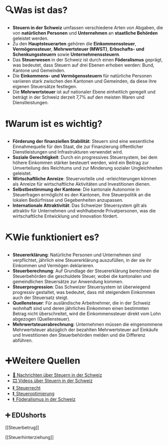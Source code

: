 # 🔍Was ist das?

- **Steuern in der Schweiz** umfassen verschiedene Arten von Abgaben, die von **natürlichen Personen** und **Unternehmen** an **staatliche Behörden** geleistet werden.
- Zu den **Hauptsteuerarten** gehören die **Einkommenssteuer**, **Vermögenssteuer**, **Mehrwertsteuer (MWST)**, **Erbschafts- und Schenkungssteuern** sowie **Unternehmenssteuern**.
- Das **Steuerwesen** in der Schweiz ist durch einen **Föderalismus** geprägt, was bedeutet, dass Steuern auf drei Ebenen erhoben werden: Bund, Kantone und Gemeinden.
- Die **Einkommens- und Vermögenssteuern** für natürliche Personen variieren stark zwischen den Kantonen und Gemeinden, da diese ihre eigenen Steuersätze festlegen.
- Die **Mehrwertsteuer** ist auf nationaler Ebene einheitlich geregelt und beträgt in der Schweiz derzeit 7,7% auf den meisten Waren und Dienstleistungen.

# ❗Warum ist es wichtig?

- **Förderung der finanziellen Stabilität**: Steuern sind eine wesentliche Einnahmequelle für den Staat, die zur Finanzierung öffentlicher Dienstleistungen und Infrastrukturen verwendet wird.
- **Soziale Gerechtigkeit**: Durch ein progressives Steuersystem, bei dem höhere Einkommen stärker besteuert werden, wird ein Beitrag zur Umverteilung des Reichtums und zur Minderung sozialer Ungleichheiten geleistet.
- **Wirtschaftliche Anreize**: Steuervorteile und -erleichterungen können als Anreize für wirtschaftliche Aktivitäten und Investitionen dienen.
- **Selbstbestimmung der Kantone**: Die kantonale Autonomie in Steuerfragen ermöglicht es den Kantonen, ihre Steuerpolitik an die lokalen Bedürfnisse und Gegebenheiten anzupassen.
- **Internationale Attraktivität**: Das Schweizer Steuersystem gilt als attraktiv für Unternehmen und wohlhabende Privatpersonen, was die wirtschaftliche Entwicklung und Innovation fördert.

# ⛏Wie funktioniert es?

- **Steuererklärung**: Natürliche Personen und Unternehmen sind verpflichtet, jährlich eine Steuererklärung auszufüllen, in der sie ihr Einkommen und Vermögen deklarieren.
- **Steuerberechnung**: Auf Grundlage der Steuererklärung berechnen die Steuerbehörden die geschuldete Steuer, wobei die kantonalen und gemeindlichen Steuersätze zur Anwendung kommen.
- **Steuerprogression**: Das Schweizer Steuersystem ist überwiegend progressiv gestaltet, was bedeutet, dass mit steigendem Einkommen auch der Steuersatz steigt.
- **Quellensteuer**: Für ausländische Arbeitnehmer, die in der Schweiz wohnhaft sind und deren jährliches Einkommen einen bestimmten Betrag nicht überschreitet, wird die Einkommenssteuer direkt vom Lohn abgezogen (Quellensteuer).
- **Mehrwertsteuerabrechnung**: Unternehmen müssen die eingenommene Mehrwertsteuer abzüglich der bezahlten Mehrwertsteuer auf Einkäufe und Investitionen den Steuerbehörden melden und die Differenz abführen.

# ➕Weitere Quellen

- [📄 Nachrichten über Steuern in der Schweiz](https://www.google.com/search?q=Steuern+in+der+Schweiz&tbm=nws)
- [🎞 Videos über Steuern in der Schweiz](https://www.google.com/search?q=Steuern+in+der+Schweiz&tbm=vid)
- [⏬ Steuerrecht](https://www.google.com/search?q=Steuerrecht)
- [⏬ Steueroptimierung](https://www.google.com/search?q=Steueroptimierung)
- [⏬ Föderalismus in der Schweiz](https://www.google.com/search?q=Föderalismus+in+der+Schweiz)

## ➕ EDUshorts
[[Steuerbetrug]]

[[Steuerhinterziehung]]


